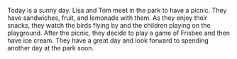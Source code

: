 Today is a sunny day. Lisa and Tom meet in the park to have a picnic. They have sandwiches, fruit, and lemonade with them. As they enjoy their snacks, they watch the birds flying by and the children playing on the playground. After the picnic, they decide to play a game of Frisbee and then have ice cream. They have a great day and look forward to spending another day at the park soon.
